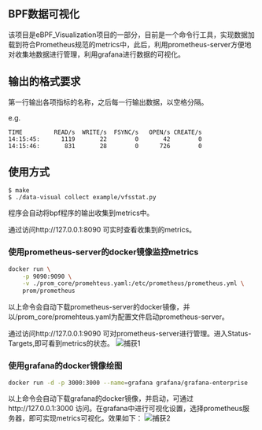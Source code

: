 ## BPF数据可视化

​	该项目是eBPF_Visualization项目的一部分，目前是一个命令行工具，实现数据加载到符合Prometheus规范的metrics中，此后，利用prometheus-server方便地对收集地数据进行管理，利用grafana进行数据的可视化。

## 输出的格式要求

第一行输出各项指标的名称，之后每一行输出数据，以空格分隔。

e.g.

```
TIME         READ/s  WRITE/s  FSYNC/s   OPEN/s CREATE/s
14:15:45:      1119       22        0       42        0
14:15:46:       831       28        0      726        0
```

## 使用方式

```
$ make
$ ./data-visual collect example/vfsstat.py
```

程序会自动将bpf程序的输出收集到metrics中。

通过访问http://127.0.0.1:8090 可实时查看收集到的metrics。

### 使用prometheus-server的docker镜像监控metrics

```bash
docker run \
    -p 9090:9090 \
    -v ./prom_core/promehteus.yaml:/etc/prometheus/prometheus.yml \
    prom/prometheus
```

以上命令会自动下载prometheus-server的docker镜像，并以/prom_core/promehteus.yaml为配置文件启动prometheus-server。

通过访问http://127.0.0.1:9090 可对prometheus-server进行管理。进入Status-Targets,即可看到metrics的状态。
![捕获1](https://github.com/Gui-Yue/lmp/assets/78520005/0ed9e69f-d477-4f7e-91e0-3e9d240f31d3)


### 使用grafana的docker镜像绘图

```bash
docker run -d -p 3000:3000 --name=grafana grafana/grafana-enterprise
```

以上命令会自动下载grafana的docker镜像，并启动，可通过http://127.0.0.1:3000 访问。在grafana中进行可视化设置，选择prometheus服务器，即可实现metrics可视化。效果如下：
![捕获2](https://github.com/Gui-Yue/lmp/assets/78520005/b7bb8668-b3cb-496a-bbfc-ba74ea3ef1b7)

